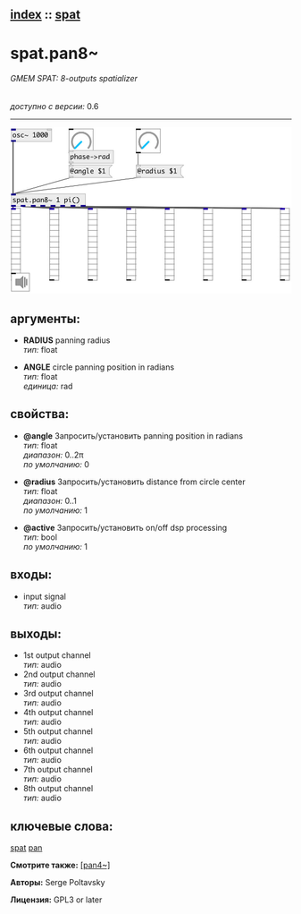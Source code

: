 [index](index.html) :: [spat](category_spat.html)
---

# spat.pan8~

###### GMEM SPAT: 8-outputs spatializer

*доступно с версии:* 0.6

---




[![example](../examples/img/spat.pan8~.jpg)](../examples/pd/spat.pan8~.pd)



## аргументы:

* **RADIUS**
panning radius<br>
_тип:_ float<br>

* **ANGLE**
circle panning position in radians<br>
_тип:_ float<br>
_единица:_ rad<br>





## свойства:

* **@angle** 
Запросить/установить panning position in radians<br>
_тип:_ float<br>
_диапазон:_ 0..2π<br>
_по умолчанию:_ 0<br>

* **@radius** 
Запросить/установить distance from circle center<br>
_тип:_ float<br>
_диапазон:_ 0..1<br>
_по умолчанию:_ 1<br>

* **@active** 
Запросить/установить on/off dsp processing<br>
_тип:_ bool<br>
_по умолчанию:_ 1<br>



## входы:

* input signal<br>
_тип:_ audio



## выходы:

* 1st output channel<br>
_тип:_ audio
* 2nd output channel<br>
_тип:_ audio
* 3rd output channel<br>
_тип:_ audio
* 4th output channel<br>
_тип:_ audio
* 5th output channel<br>
_тип:_ audio
* 6th output channel<br>
_тип:_ audio
* 7th output channel<br>
_тип:_ audio
* 8th output channel<br>
_тип:_ audio



## ключевые слова:

[spat](keywords/spat.html)
[pan](keywords/pan.html)



**Смотрите также:**
[\[pan4~\]](pan4~.html)




**Авторы:** Serge Poltavsky




**Лицензия:** GPL3 or later





